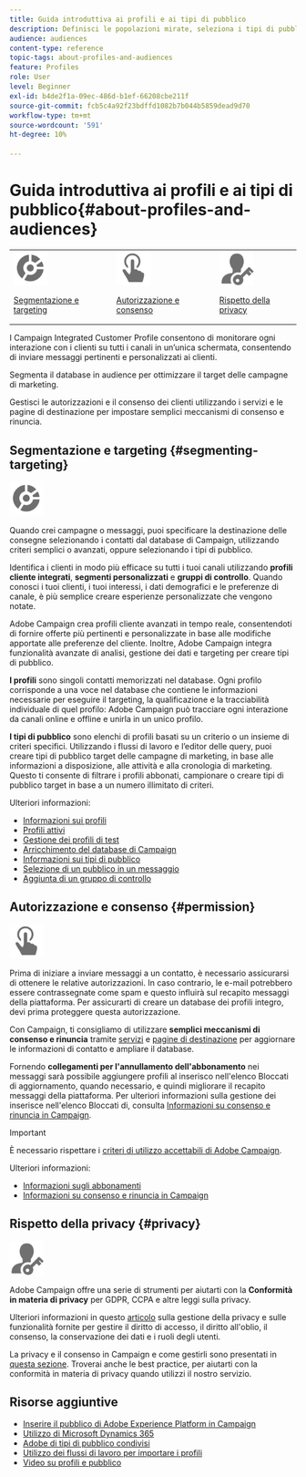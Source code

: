 ```yaml
---
title: Guida introduttiva ai profili e ai tipi di pubblico
description: Definisci le popolazioni mirate, seleziona i tipi di pubblico, filtra i destinatari, raccogli i dati e aggiorna i profili.
audience: audiences
content-type: reference
topic-tags: about-profiles-and-audiences
feature: Profiles
role: User
level: Beginner
exl-id: b4de2f1a-09ec-486d-b1ef-66208cbe211f
source-git-commit: fcb5c4a92f23bdffd1082b7b044b5859dead9d70
workflow-type: tm+mt
source-wordcount: '591'
ht-degree: 10%

---
```


# Guida introduttiva ai profili e ai tipi di pubblico{#about-profiles-and-audiences}

<table>
<tr>
<td><img src="assets/do-not-localize/icon_segment.svg" width="60px"><p><a href="#segmenting-targeting">Segmentazione e targeting</a></p></td>
<td><img src="assets/do-not-localize/icon_permission.svg" width="60px"><p><a href="#permission">Autorizzazione e consenso</a></p></td>
<td><img src="assets/do-not-localize/icon_privacy.svg" width="60px"><p><a href="#privacy">Rispetto della privacy</a></p></td></tr>
</table>

I Campaign Integrated Customer Profile consentono di monitorare ogni interazione con i clienti su tutti i canali in un’unica schermata, consentendo di inviare messaggi pertinenti e personalizzati ai clienti.

Segmenta il database in audience per ottimizzare il target delle campagne di marketing.

Gestisci le autorizzazioni e il consenso dei clienti utilizzando i servizi e le pagine di destinazione per impostare semplici meccanismi di consenso e rinuncia.

## Segmentazione e targeting {#segmenting-targeting}

<img src="assets/do-not-localize/icon_segment.svg" width="60px">

Quando crei campagne o messaggi, puoi specificare la destinazione delle consegne selezionando i contatti dal database di Campaign, utilizzando criteri semplici o avanzati, oppure selezionando i tipi di pubblico.

Identifica i clienti in modo più efficace su tutti i tuoi canali utilizzando **profili cliente integrati**, **segmenti personalizzati** e **gruppi di controllo**. Quando conosci i tuoi clienti, i tuoi interessi, i dati demografici e le preferenze di canale, è più semplice creare esperienze personalizzate che vengono notate.

Adobe Campaign crea profili cliente avanzati in tempo reale, consentendoti di fornire offerte più pertinenti e personalizzate in base alle modifiche apportate alle preferenze del cliente. Inoltre, Adobe Campaign integra funzionalità avanzate di analisi, gestione dei dati e targeting per creare tipi di pubblico.

**I profili** sono singoli contatti memorizzati nel database. Ogni profilo corrisponde a una voce nel database che contiene le informazioni necessarie per eseguire il targeting, la qualificazione e la tracciabilità individuale di quel profilo: Adobe Campaign può tracciare ogni interazione da canali online e offline e unirla in un unico profilo.

**I tipi di pubblico** sono elenchi di profili basati su un criterio o un insieme di criteri specifici. Utilizzando i flussi di lavoro e l’editor delle query, puoi creare tipi di pubblico target delle campagne di marketing, in base alle informazioni a disposizione, alle attività e alla cronologia di marketing. Questo ti consente di filtrare i profili abbonati, campionare o creare tipi di pubblico target in base a un numero illimitato di criteri.

Ulteriori informazioni:

* [Informazioni sui profili](../../audiences/using/about-profiles.md)
* [Profili attivi](../../audiences/using/active-profiles.md)
* [Gestione dei profili di test](../../audiences/using/managing-test-profiles.md)
* [Arricchimento del database di Campaign](../../audiences/using/enriching-campaign-database.md)
* [Informazioni sui tipi di pubblico](../../audiences/using/about-audiences.md)
* [Selezione di un pubblico in un messaggio](../../audiences/using/selecting-an-audience-in-a-message.md)
* [Aggiunta di un gruppo di controllo](../../sending/using/control-group.md)

## Autorizzazione e consenso {#permission}

<img src="assets/do-not-localize/icon_permission.svg"  width="60px">

Prima di iniziare a inviare messaggi a un contatto, è necessario assicurarsi di ottenere le relative autorizzazioni. In caso contrario, le e-mail potrebbero essere contrassegnate come spam e questo influirà sul recapito messaggi della piattaforma. Per assicurarti di creare un database dei profili integro, devi prima proteggere questa autorizzazione.

Con Campaign, ti consigliamo di utilizzare **semplici meccanismi di consenso e rinuncia** tramite [servizi](../../audiences/using/creating-a-service.md) e [pagine di destinazione](../../channels/using/getting-started-with-landing-pages.md) per aggiornare le informazioni di contatto e ampliare il database.

Fornendo **collegamenti per l&#39;annullamento dell&#39;abbonamento** nei messaggi sarà possibile aggiungere profili al inserisco nell&#39;elenco Bloccati di aggiornamento, quando necessario, e quindi migliorare il recapito messaggi della piattaforma. Per ulteriori informazioni sulla gestione dei inserisce nell&#39;elenco Bloccati di, consulta [Informazioni su consenso e rinuncia in Campaign](../../audiences/using/about-opt-in-and-opt-out-in-campaign.md).

>[!IMPORTANT]
>
>È necessario rispettare i [criteri di utilizzo accettabili di Adobe Campaign](https://www.adobe.com/legal/terms/aup.html).

Ulteriori informazioni:

* [Informazioni sugli abbonamenti](../../audiences/using/about-subscriptions.md)
* [Informazioni su consenso e rinuncia in Campaign](../../audiences/using/about-opt-in-and-opt-out-in-campaign.md)

## Rispetto della privacy {#privacy}

<img src="assets/do-not-localize/icon_privacy.svg" width="60px">

Adobe Campaign offre una serie di strumenti per aiutarti con la **Conformità in materia di privacy** per GDPR, CCPA e altre leggi sulla privacy.

Ulteriori informazioni in questo [articolo](https://helpx.adobe.com/it/campaign/kb/campaign-privacy.html) sulla gestione della privacy e sulle funzionalità fornite per gestire il diritto di accesso, il diritto all&#39;oblio, il consenso, la conservazione dei dati e i ruoli degli utenti.

La privacy e il consenso in Campaign e come gestirli sono presentati in [questa sezione](../../start/using/privacy.md). Troverai anche le best practice, per aiutarti con la conformità in materia di privacy quando utilizzi il nostro servizio.

## Risorse aggiuntive

* [Inserire il pubblico di Adobe Experience Platform in Campaign](../../integrating/using/ingest-aep-data.md)
* [Utilizzo di Microsoft Dynamics 365](../../integrating/using/d365-acs-get-started.md)
* [Adobe di tipi di pubblico condivisi](../../integrating/using/sharing-audiences-with-audience-manager-or-people-core-service.md)
* [Utilizzo dei flussi di lavoro per importare i profili](../../automating/using/creating-import-workflow-templates.md)
* [Video su profili e pubblico](https://experienceleague.adobe.com/docs/campaign-standard-learn/tutorials/profiles-and-audiences/creating-profiles-and-audiences.html)
